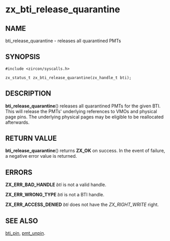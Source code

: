 # zx_bti_release_quarantine

## NAME

bti_release_quarantine - releases all quarantined PMTs

## SYNOPSIS

```
#include <zircon/syscalls.h>

zx_status_t zx_bti_release_quarantine(zx_handle_t bti);

```

## DESCRIPTION

**bti_release_quarantine**() releases all quarantined PMTs for the given BTI.
This will release the PMTs' underlying references to VMOs and physical page
pins.  The underlying physical pages may be eligible to be reallocated
afterwards.

## RETURN VALUE

**bti_release_quarantine**() returns **ZX_OK** on success.
In the event of failure, a negative error value is returned.

## ERRORS

**ZX_ERR_BAD_HANDLE**  *bti* is not a valid handle.

**ZX_ERR_WRONG_TYPE**  *bti* is not a BTI handle.

**ZX_ERR_ACCESS_DENIED** *bti* does not have the *ZX_RIGHT_WRITE* right.

## SEE ALSO

[bti_pin](bti_pin.md),
[pmt_unpin](pmt_unpin.md).
